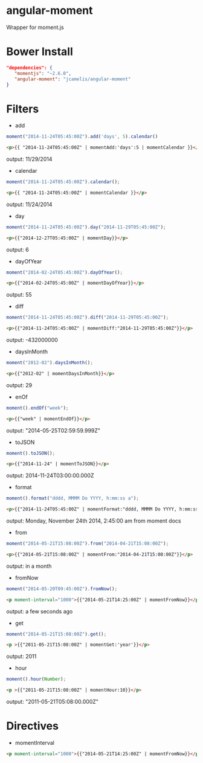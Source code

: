 angular-moment
==============

Wrapper for moment.js

Bower Install
=============
```json
"dependencies": {
   "momentjs": "~2.6.0",
   "angular-moment": "jcamelis/angular-moment"
}
```

Filters
=======
* add 
```javascript
moment("2014-11-24T05:45:00Z").add('days', 5).calendar()
```
```html
<p>{{ "2014-11-24T05:45:00Z" | momentAdd:'days':5 | momentCalendar }}</p>
```
output: 11/29/2014

* calendar
```javascript
moment("2014-11-24T05:45:00Z").calendar();
```
```html
<p>{{ "2014-11-24T05:45:00Z" | momentCalendar }}</p>
```
output: 11/24/2014

* day
```javascript
moment("2014-11-24T05:45:00Z").day("2014-11-29T05:45:00Z");
```
```html
<p>{{"2014-12-27T05:45:00Z" | momentDay}}</p>
```
output: 6

* dayOfYear
```javascript
moment("2014-02-24T05:45:00Z").dayOfYear();
```
```html
<p>{{"2014-02-24T05:45:00Z" | momentDayOfYear}}</p>
```
output: 55

* diff
```javascript
moment("2014-11-24T05:45:00Z").diff("2014-11-29T05:45:00Z");
```
```html
<p>{{"2014-11-24T05:45:00Z" | momentDiff:"2014-11-29T05:45:00Z"}}</p>
```
output: -432000000

* daysInMonth
```javascript
moment("2012-02").daysInMonth();
```
```html
<p>{{"2012-02" | momentDaysInMonth}}</p>
```
output: 29

* enOf
```javascript
moment().endOf("week");
```
```html
<p>{{"week" | momentEndOf}}</p>
```
output: "2014-05-25T02:59:59.999Z"

* toJSON
```javascript
moment().toJSON();
```
```html
<p>{{"2014-11-24" | momentToJSON}}</p>
```
output: 2014-11-24T03:00:00.000Z

* format
```javascript
moment().format("dddd, MMMM Do YYYY, h:mm:ss a");
```
```html
<p>{{"2014-11-24T05:45:00Z" | momentFormat:"dddd, MMMM Do YYYY, h:mm:ss a"}}</p>
```
output: Monday, November 24th 2014, 2:45:00 am
from moment docs

* from
```javascript
moment("2014-05-21T15:08:00Z").from("2014-04-21T15:08:00Z");
```
```html
<p>{{"2014-05-21T15:08:00Z" | momentFrom:"2014-04-21T15:08:00Z"}}</p>
```
output: in a month

* fromNow
```javascript
moment("2014-05-20T09:45:00Z").fromNow();
```
```html
<p moment-interval="1000">{{"2014-05-21T14:25:00Z" | momentFromNow}}</p>
```
output: a few seconds ago

* get
```javascript
moment("2014-05-21T15:08:00Z").get();
```
```html
<p >{{"2011-05-21T15:08:00Z" | momentGet:'year'}}</p>
```
output: 2011

* hour
```javascript
moment().hour(Number);
```
```html
<p >{{"2011-05-21T15:08:00Z" | momentHour:10}}</p>
```
output: "2011-05-21T05:08:00.000Z"

Directives
==========

* momentInterval

```html
<p moment-interval="1000">{{"2014-05-21T14:25:00Z" | momentFromNow}}</p>
```